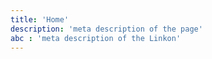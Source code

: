 ```yaml
---
title: 'Home'
description: 'meta description of the page'
abc : 'meta description of the Linkon'
---
```

